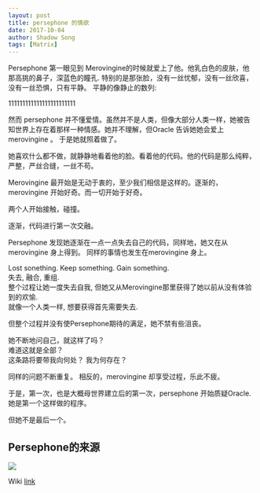 ```yaml
---
layout: post
title: persephone 的情欲
date: 2017-10-04
author: Shadow Song
tags: [Matrix]
---
```


Persephone 第一眼见到 Merovingine的时候就爱上了他。他乳白色的皮肤，他那高挑的鼻子，深蓝色的瞳孔.  特别的是那张脸，没有一丝忧郁，没有一丝欣喜，没有一丝恐惧，只有平静。 平静的像静止的数列:

111111111111111111111111

然而 persephone 并不懂爱情。虽然并不是人类，但像大部分人类一样，她被告知世界上存在着那样一种情感。她并不理解，但Oracle 告诉她她会爱上merovingine 。 于是她就照着做了。

她喜欢什么都不做，就静静地看着他的脸。看着他的代码。他的代码是那么纯粹，严整，严丝合缝，一丝不苟。 

Merovingine 最开始是无动于衷的，至少我们相信是这样的。逐渐的，merovingine 开始好奇。而一切开始于好奇。

两个人开始接触，碰撞。

逐渐，代码进行第一次交融。

Persephone 发现她逐渐在一点一点失去自己的代码，同样地，她又在从merovingine 身上得到。
同样的事情也发生在merovingine 身上。

Lost sonething. Keep something. Gain something.  
失去, 融合, 重组.  
整个过程让她一度失去自我, 但她又从Merovingine那里获得了她以前从没有体验到的欢愉.  
就像一个人类一样, 想要获得首先需要失去. 

但整个过程并没有使Persephone期待的满足，她不禁有些沮丧。

她不断地问自己，就这样了吗？  
难道这就是全部？  
这条路将要带我向何处？ 我为何存在？  

同样的问题不断重复。
相反的，merovingine 却享受过程，乐此不疲。

于是，第一次，也是大概母世界建立后的第一次，persephone 开始质疑Oracle. 她是第一个这样做的程序。


但她不是最后一个。

## Persephone的来源

![](https://upload.wikimedia.org/wikipedia/commons/thumb/c/ce/AMI_-_Isis-Persephone.jpg/640px-AMI_-_Isis-Persephone.jpg)

Wiki [link](https://en.wikipedia.org/wiki/Persephone)